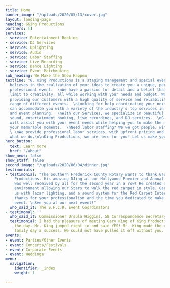 ```yaml
---
title: Home
banner_image: "/uploads/2020/05/13/cover.jpg"
layout: landing-page
heading: GKing Productions
partners: []
services:
- service: Entertainment Booking
- service: DJ Services
- service: Uplighting
- service: Audio
- service: Labor Staffing
- service: Live Recording
- service: Dance Lighting
- service: Event Matchmaking
sub_heading: We Make the Show Happen
textline: "G. King Productions is a staging management and special event company that
  believes in the realization of your ideas to create you a unique, personal, and
  professional event.  \nWe have a passion for detail and a belief that there is no
  limit to creativity, all while working with your needs and budget. We thrive at
  providing our customers with a high quality of service and reliability for a wide
  range of different events.  \nLooking for help coordinating your next event, we
  can accommodate you with a variety of the industry's top services in stage design
  and event planning.  \nWith our Services, we specialize in beautiful lighting, quality
  sound, entertainment booking, live recordings, and DJ services.  \nG.King Productions
  will assist you with your event needs while helping you to make the most out of
  your memorable moments.  \nNeed labor staffing? We've got people, with special skills.
  \ \nWe provide professional labor services, with upfront pricing and a passion for
  what we do.\n\nKing Productions, we are here for you! Let us make your event happen."
hero_button:
  text: Learn more
  href: "/about"
show_news: false
show_staff: false
second_image: "/uploads/2020/06/04/dinner.jpg"
testimonials:
- testimonial: "The Southern Frederick County Rotary wants to thank Gary King of King
    Productions. His amazing DJing at our Hollywood Premier and Annual Charter Dinner
    was well received by all for the second year in a row! He created a fun filled
    environment allowing our Stars to walk the red carpet in style. Gary also provide
    us with lazar lighting, and a sound system for the Red Carpet Interviews. Many
    thanks for your professionalism and the time you dedicated to make it a fun filled
    event. \nSee you at our next event!"
  who_said_it: The S.F.C.R. Event Coordinators
- testimonal: ''
  who_said_it: Commissioner Ursula Higgins, 5B Correspondence Secretary
  testimonial: I had the pleasure of meeting Gary King of King Productions who saved
    the day. Mr. King jumped right in and said YES! Mr. King made the community and
    family day a success. We could not have pulled it off without you. Truly a blessing.
events:
- event: Parties/Other Events
- event: Concerts/Festivals
- event: Corporate Events
- event: Weddings
menu:
  navigation:
    identifier: _index
    weight: 1

---
```

